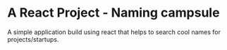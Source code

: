# A React Project - Naming campsule

A simple application build using react that helps to search cool names for projects/startups.

